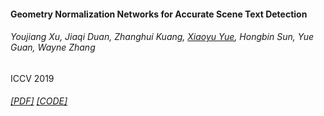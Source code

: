 #### Geometry Normalization Networks for Accurate Scene Text Detection
###### Youjiang Xu, Jiaqi Duan, Zhanghui Kuang, <u>Xiaoyu Yue</u>, Hongbin Sun, Yue Guan, Wayne Zhang
ICCV 2019
###### [[PDF]](https://openaccess.thecvf.com/content_ICCV_2019/papers/Xu_Geometry_Normalization_Networks_for_Accurate_Scene_Text_Detection_ICCV_2019_paper.pdf) [[CODE]](https://github.com/bigvideoresearch/GNNets)
